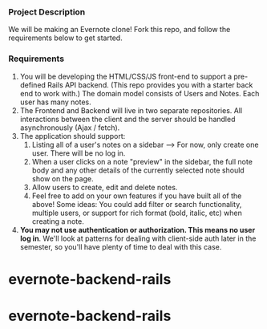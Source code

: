 ### Project Description

We will be making an Evernote clone!  Fork this repo, and follow the requirements below to get started.  

### Requirements
1. You will be developing the HTML/CSS/JS front-end to support a pre-defined Rails API backend. (This repo provides you with a starter back end to work with.) The domain model consists of Users and Notes. Each user has many notes.
2. The Frontend and Backend will live in two separate repositories. All interactions between the client and the server should be handled asynchronously (Ajax / fetch).
3. The application should support:
    1. Listing all of a user's notes on a sidebar -->  For now, only create one user.  There will be no log in.
    2. When a user clicks on a note "preview" in the sidebar, the full note body and any other details of the currently selected note should show on the page.  
    3. Allow users to create, edit and delete notes.
    4. Feel free to add on your own features if you have built all of the above!  Some ideas:  You could add filter or search functionality, multiple users, or support for rich format (bold, italic, etc) when creating a note.
4. **You may not use authentication or authorization. This means no user log in**. We'll look at patterns for dealing with client-side auth later in the semester, so you'll have plenty of time to deal with this case.
# evernote-backend-rails
# evernote-backend-rails
